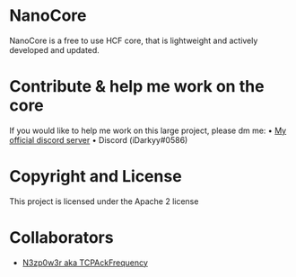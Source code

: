 # NanoCore

NanoCore is a free to use HCF core, that is lightweight and actively developed and updated.

# Contribute & help me work on the core

If you would like to help me work on this large project, please dm me:
 • [My official discord server](https://discord.gg/pXeME6Y)
 • Discord (iDarkyy#0586)

# Copyright and License

This project is licensed under the Apache 2 license

# Collaborators

* [N3zp0w3r aka TCPAckFrequency](https://github.com/N3zp0w3r)